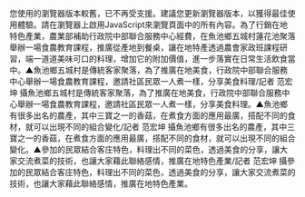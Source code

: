 您使用的瀏覽器版本較舊，已不再受支援。建議您更新瀏覽器版本，以獲得最佳使用體驗。請在瀏覽器上啟用JavaScript來瀏覽頁面中的所有內容。為了行銷在地特色產業，農業部補助行政院中部聯合服務中心經費，在魚池鄉五城村蓮花池聚落舉辦一場食農教育課程，推廣從產地到餐桌，讓在地特產透過農會家政班課程研習，端一道道美味可口的料理，增加它的附加價值，進一步落實在日常生活飲食當中。▲魚池鄉五城村是傳統客家聚落，為了推廣在地美食，行政院中部聯合服務中心舉辦一場食農教育課程，邀請社區民眾一人煮一樣，分享美食料理/記者 范宏坤 攝魚池鄉五城村是傳統客家聚落，為了推廣在地美食，行政院中部聯合服務中心舉辦一場食農教育課程，邀請社區民眾一人煮一樣，分享美食料理。▲魚池鄉有很多出名的農產，其中三寶之一的香菇，在煮食方面的應用最廣，搭配不同的食材，就可以出現不同的組合變化/記者 范宏坤 攝魚池鄉有很多出名的農產，其中三寶之一的香菇，在煮食方面的應用最廣，搭配不同的食材，就可以出現不同的組合變化。▲參加的民眾結合客庄特色，料理出不同的菜色，透過美食的分享，讓大家交流煮菜的技術，也讓大家藉此聯絡感情，推廣在地特色產業/記者 范宏坤 攝參加的民眾結合客庄特色，料理出不同的菜色，透過美食的分享，讓大家交流煮菜的技術，也讓大家藉此聯絡感情，推廣在地特色產業。